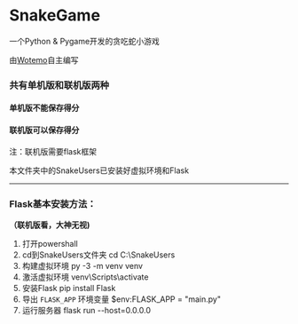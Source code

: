 # SnakeGame
一个Python &amp; Pygame开发的贪吃蛇小游戏

由[Wotemo](https://www.wotemo.com/)自主编写

### 共有单机版和联机版两种

#### **单机版不能保存得分**

#### **联机版可以保存得分**

注：联机版需要flask框架

本文件夹中的SnakeUsers已安装好虚拟环境和Flask

------

### Flask基本安装方法：
**（联机版看，大神无视)**

1. 打开powershall
2. cd到SnakeUsers文件夹 cd C:\SnakeUsers
3. 构建虚拟环境 py -3 -m venv venv
4. 激活虚拟环境 venv\Scripts\activate
5. 安装Flask pip install Flask
6. 导出 `FLASK_APP` 环境变量 $env:FLASK_APP = "main.py"
7. 运行服务器 flask run --host=0.0.0.0
